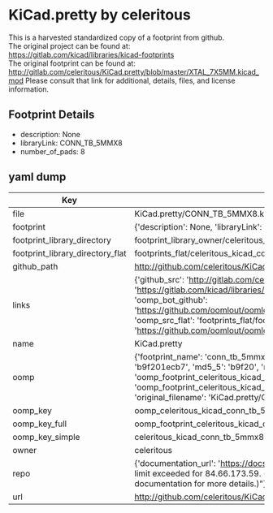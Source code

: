 # KiCad.pretty by celeritous  
This is a harvested standardized copy of a footprint from github.  
The original project can be found at:  
https://gitlab.com/kicad/libraries/kicad-footprints  
The original footprint can be found at:
http://gitlab.com/celeritous/KiCad.pretty/blob/master/XTAL_7X5MM.kicad_mod
Please consult that link for additional, details, files, and license information.  
## Footprint Details
* description: None  
* libraryLink: CONN_TB_5MMX8  
* number_of_pads: 8  
## yaml dump  
| Key | Value |  
| --- | --- |  
| file | KiCad.pretty/CONN_TB_5MMX8.kicad_mod |  
| footprint | {'description': None, 'libraryLink': 'CONN_TB_5MMX8', 'number_of_pads': 8} |  
| footprint_library_directory | footprint_library_owner/celeritous_KiCad.pretty |  
| footprint_library_directory_flat | footprints_flat/celeritous_kicad_conn_tb_5mmx8/working |  
| github_path | http://github.com/celeritous/KiCad.pretty/blob/master/CONN_TB_5MMX8.kicad_mod |  
| links | {'github_src': 'http://gitlab.com/celeritous/KiCad.pretty/blob/master/XTAL_7X5MM.kicad_mod', 'github_src_repo': 'https://gitlab.com/kicad/libraries/kicad-footprints', 'oomp_bot': 'footprints/celeritous_kicad_conn_tb_5mmx8/working', 'oomp_bot_github': 'https://github.com/oomlout/oomlout_oomp_footprint_bot/tree/main/footprints/celeritous_kicad_conn_tb_5mmx8/working', 'oomp_src_flat': 'footprints_flat/footprints_flat/celeritous_kicad_conn_tb_5mmx8/working', 'oomp_src_flat_github': 'https://github.com/oomlout/oomlout_oomp_footprint_src/tree/main/footprints_flat/celeritous_kicad_conn_tb_5mmx8/working'} |  
| name | KiCad.pretty |  
| oomp | {'footprint_name': 'conn_tb_5mmx8', 'library_name': 'kicad', 'md5': 'b9f201ecb7e2dc0eae9486e7cb5f2b4b', 'md5_10': 'b9f201ecb7', 'md5_5': 'b9f20', 'md5_6': 'b9f201', 'oomp_key': 'oomp_celeritous_kicad_conn_tb_5mmx8', 'oomp_key_extra': 'oomp_footprint_celeritous_kicad_conn_tb_5mmx8', 'oomp_key_full': 'oomp_footprint_celeritous_kicad_conn_tb_5mmx8_b9f201', 'oomp_key_simple': 'celeritous_kicad_conn_tb_5mmx8', 'original_filename': 'KiCad.pretty/CONN_TB_5MMX8.kicad_mod', 'owner_name': 'celeritous'} |  
| oomp_key | oomp_celeritous_kicad_conn_tb_5mmx8 |  
| oomp_key_full | oomp_footprint_celeritous_kicad_conn_tb_5mmx8 |  
| oomp_key_simple | celeritous_kicad_conn_tb_5mmx8 |  
| owner | celeritous |  
| repo | {'documentation_url': 'https://docs.github.com/rest/overview/resources-in-the-rest-api#rate-limiting', 'message': "API rate limit exceeded for 84.66.173.59. (But here's the good news: Authenticated requests get a higher rate limit. Check out the documentation for more details.)"} |  
| url | http://github.com/celeritous/KiCad.pretty |  

